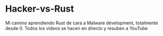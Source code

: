 # Hacker-vs-Rust
Mi camino aprendiendo Rust de cara a Malware development, totalmente desde 0. Todos los videos se hacen en directo y resuben a YouTube
